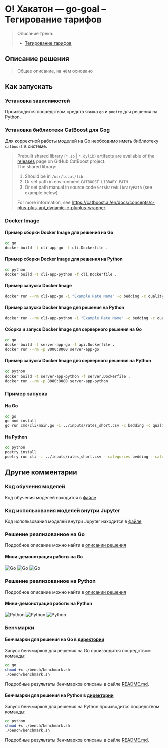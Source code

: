 # О! Хакатон — go-goal – Тегирование тарифов

> Описание трека:
>
> - [Тегирование тарифов](https://docs.ostrovok.tech/s/hackathon-track-2)

## Описание решения

> Общее описание, на чём основано

## Как запускать

### Установка зависимостей

Производится посредством средств языка `go` и `poetry` для решения на Python.

### Установка библиотеки CatBoost для Gog

Для корректной работы моделей на Go необходимо иметь библиотеку `catboost` в системе.

> Prebuilt shared library (`*.so` | `*.dylib`) artifacts are available of the [releases](https://github.com/catboost/catboost/releases) page on GitHub CatBoost project.\
> The shared library:
>
> 1. Should be in `/usr/local/lib`
> 2. Or set path in environment `CATBOOST_LIBRARY_PATH`
> 3. Or set path manual in source code `SetSharedLibraryPath` (see example below)
>
> For more information, see <https://catboost.ai/en/docs/concepts/c-plus-plus-api_dynamic-c-pluplus-wrapper>.

### Docker Image

#### Пример сборки Docker Image для решения на Go

```bash
cd go
docker build -t cli-app-go -f cli.Dockerfile .
```

#### Пример сборки Docker Image для решения на Python

```bash
cd python
docker build -t cli-app-python -f cli.Dockerfile .
```

#### Пример запуска Docker Image

```bash
docker run --rm cli-app-go -i "Example Rate Name" -c bedding -c quality
```

#### Пример запуска Docker Image для решения на Python

```bash
docker run --rm cli-app-python -i "Example Rate Name" -c bedding -c quality
```

#### Сборка и запуск Docker Image для серверного решения на Go

```bash
cd go
docker build -t server-app-go -f api.Dockerfile .
docker run --rm -p 8000:8000 server-app-go
```

#### Пример запуска Docker Image для серверного решения на Python

```bash
cd python
docker build -t server-app-python -f server.Dockerfile .
docker run --rm -p 8080:8080 server-app-python
```

### Пример запуска

#### На Go

```bash
cd go
go mod install
go run cmd/cli/main.go -i ../inputs/rates_short.csv -c bedding -c quality
```

#### На Python

```bash
cd python
poetry install
poetry run cli -i ../inputs/rates_short.csv --categories bedding --categories quality
```

## Другие комментарии

### Код обучения моделей

Код обучения моделей находится в [файле](./python/notebooks/data_analysis.ipynb)

### Код использования моделей внутри Jupyter

Код использования моделей внутри Jupyter находится в [файле](./python/notebooks/model_evaluation.ipynb)

### Решение реализованное на Go

Подробное описание можно найти в [описании решения](./go/README.md)

#### Мини-демонстрация работы на Go

![Go](./go/docs/file.gif)
![Go](./go/docs/stdout.gif)
![Go](./go/docs/format.gif)

### Решение реализованное на Python

Подробное описание можно найти в [описании решения](./python/README.md)

#### Мини-демонстрация работы на Python

![Python](./python/docs/stdout.gif)
![Python](./python/docs/file.gif)
![Python](./python/docs/format.gif)

### Бенчмарки

#### Бенчмарки для решения на Go в [директории](./go/bench)

Запуск бенчмарков для решения на Go производится посредством команды:

```bash
cd go
chmod +x ./bench/benchmark.sh
./bench/benchmark.sh
```

Подробные результаты бенчмарков описаны в файле [README.md](./go/bench/README.md).

#### Бенчмарки для решения на Python в [директории](./python/bench)

Запуск бенчмарков для решения на Python производится посредством команды:

```bash
cd python
chmod +x ./bench/benchmark.sh
./bench/benchmark.sh
```

Подробные результаты бенчмарков описаны в файле [README.md](./python/bench/README.md).
